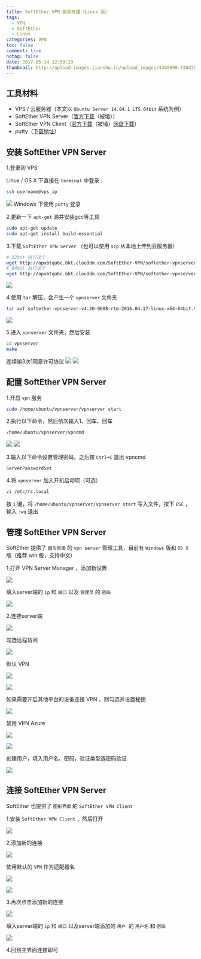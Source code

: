 ```yaml
---
title: SoftEther VPN 服务搭建（Linux 版）
tags:
  - VPN
  - SoftEther
  - Linux
categories: VPN
toc: false
comment: true
notag: false
date: 2017-05-14 12:59:29
thumbnail: http://upload-images.jianshu.io/upload_images/4368698-738d39a639d5c48c.png?imageMogr2/auto-orient/strip%7CimageView2/2/w/1240
---
```


## 工具材料

* VPS / 云服务器（本文以 `Ubuntu Server 14.04.1 LTS 64bit` 系统为例）
* SoftEther VPN Server（[官方下载](http://www.softether-download.com/cn.aspx)（被墙））
* SoftEther VPN Client（[官方下载](http://www.softether-download.com/cn.aspx)（被墙）[网盘下载](https://pan.baidu.com/s/1mhY6NkG)）
* putty（[下载地址](http://www.putty.org/)）

## 安装 SoftEther VPN Server
1.登录到 VPS

Linux / OS X 下直接在 `terminal` 中登录：
```bash
ssh username@vps_ip
```
![](http://upload-images.jianshu.io/upload_images/4368698-65a8971f26d71ab5.png?imageMogr2/auto-orient/strip%7CimageView2/2/w/1240)
Windows 下使用 `putty` 登录

2.更新一下 `apt-get` 源并安装gcc等工具
```bash
sudo apt-get update
sudo apt-get install build-essential
```

3.下载 `SoftEther VPN Server` （也可以使用 `scp` 从本地上传到云服务器）
```bash
# 32bit 执行这个
wget http://opxbtqu6c.bkt.clouddn.com/SoftEther-VPN/softether-vpnserver-v4.20-9608-rtm-2016.04.17-linux-x64-64bit.tar.gz
# 64bit 执行这个
wget http://opxbtqu6c.bkt.clouddn.com/SoftEther-VPN/softether-vpnserver-v4.20-9608-rtm-2016.04.17-linux-x64-64bit.tar.gz
```
![](http://upload-images.jianshu.io/upload_images/4368698-9a4ee5c7234a21ea.png?imageMogr2/auto-orient/strip%7CimageView2/2/w/1240)

4.使用 `tar` 解压，会产生一个 `vpnserver` 文件夹
```bash
tar xvf softether-vpnserver-v4.20-9608-rtm-2016.04.17-linux-x64-64bit.tar.gz
```
![](http://upload-images.jianshu.io/upload_images/4368698-568de4bad530e2a4.png?imageMogr2/auto-orient/strip%7CimageView2/2/w/1240)

5.进入 `vpnserver` 文件夹，然后安装
```bash
cd vpnserver
make
```
连续输3次1同意许可协议
![](http://upload-images.jianshu.io/upload_images/4368698-e9602a8974b7691f.png?imageMogr2/auto-orient/strip%7CimageView2/2/w/1240)
![](http://upload-images.jianshu.io/upload_images/4368698-5e3cebbfa949a5cd.png?imageMogr2/auto-orient/strip%7CimageView2/2/w/1240)

## 配置 SoftEther VPN Server

1.开启 `vpn` 服务
```bash
sudo /home/ubuntu/vpnserver/vpnserver start
```

2.执行以下命令，然后依次输入1、回车、回车
```bash
/home/ubuntu/vpnserver/vpncmd
```
![](http://upload-images.jianshu.io/upload_images/4368698-97b006b192194254.png?imageMogr2/auto-orient/strip%7CimageView2/2/w/1240)
![](http://upload-images.jianshu.io/upload_images/4368698-a4130440cda70a40.png?imageMogr2/auto-orient/strip%7CimageView2/2/w/1240)

3.输入以下命令设置管理密码，之后按 `Ctrl+C` 退出 vpncmd
```
ServerPasswordSet
```

4.将 `vpnserver` 加入开机启动项（可选）
```bash
vi /etc/rc.local
```
按 `i` 键，将 `/home/ubuntu/vpnserver/vpnserver start` 写入文件，按下 `ESC` ，输入 `:wq` 退出

## 管理 SoftEther VPN Server

SoftEther 提供了 `图形界面` 的 `vpn server` 管理工具，目前有 `Windows` 版和 `OS X` 版（推荐 win 版，支持中文）

1.打开 VPN Server Manager ，添加新设置

![](http://upload-images.jianshu.io/upload_images/4368698-f49bf1352f334d3c.png?imageMogr2/auto-orient/strip%7CimageView2/2/w/400)

填入server端的 `ip` 和 `端口` 以及 `管理员` 的 `密码`

![](http://upload-images.jianshu.io/upload_images/4368698-de74be5b6b6b8c54.png?imageMogr2/auto-orient/strip%7CimageView2/2/w/500)

2.连接server端

![](http://upload-images.jianshu.io/upload_images/4368698-4dd18fe21c8d191a.png?imageMogr2/auto-orient/strip%7CimageView2/2/w/400)

勾选远程访问

![](http://upload-images.jianshu.io/upload_images/4368698-c0446980957046a2.png?imageMogr2/auto-orient/strip%7CimageView2/2/w/500)

默认 VPN

![](http://upload-images.jianshu.io/upload_images/4368698-0012b56d655b0df3.png?imageMogr2/auto-orient/strip%7CimageView2/2/w/500)

![](http://upload-images.jianshu.io/upload_images/4368698-d25b5b955befc212.png?imageMogr2/auto-orient/strip%7CimageView2/2/w/500)

如果需要开启其他平台的设备连接 VPN ，则勾选并设置秘钥

![](http://upload-images.jianshu.io/upload_images/4368698-fb01b749218ac0d7.png?imageMogr2/auto-orient/strip%7CimageView2/2/w/500)

禁用 VPN Azure

![](http://upload-images.jianshu.io/upload_images/4368698-3001db760593919f.png?imageMogr2/auto-orient/strip%7CimageView2/2/w/500)

![](http://upload-images.jianshu.io/upload_images/4368698-328d0f8bcc393bc9.png?imageMogr2/auto-orient/strip%7CimageView2/2/w/500)

创建用户，填入用户名、密码，验证类型选密码验证

![](http://upload-images.jianshu.io/upload_images/4368698-e01480e134e56167.png?imageMogr2/auto-orient/strip%7CimageView2/2/w/500)


## 连接 SoftEther VPN Server

SoftEther 也提供了 `图形界面` 的 `SoftEther VPN Client`

1.安装 `SoftEther VPN Client` ，然后打开

![](http://upload-images.jianshu.io/upload_images/4368698-3e9fcf6fcde3a065.png?imageMogr2/auto-orient/strip%7CimageView2/2/w/500)

2.添加新的连接

![](http://upload-images.jianshu.io/upload_images/4368698-020e09218b76b19a.png?imageMogr2/auto-orient/strip%7CimageView2/2/w/500)

使用默认的 `VPN` 作为适配器名

![](http://upload-images.jianshu.io/upload_images/4368698-57917ea02d75b49b.png?imageMogr2/auto-orient/strip%7CimageView2/2/w/500)

![](http://upload-images.jianshu.io/upload_images/4368698-e14faab13ca513d9.png?imageMogr2/auto-orient/strip%7CimageView2/2/w/500)

3.再次点击添加新的连接

![](http://upload-images.jianshu.io/upload_images/4368698-020e09218b76b19a.png?imageMogr2/auto-orient/strip%7CimageView2/2/w/500)

填入server端的 `ip` 和 `端口` 以及server端添加的 `用户 `的 `用户名` 和 `密码`

![](http://upload-images.jianshu.io/upload_images/4368698-46e42a2abb1fa370.png?imageMogr2/auto-orient/strip%7CimageView2/2/w/500)

4.回到主界面连接即可